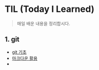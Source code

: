 # TIL (Today I Learned)

> 매일 배운 내용을 정리합시다.

## 1. git

* [git  기초](./git.md)
* [마크다운 활용](./markdown.md)
* 